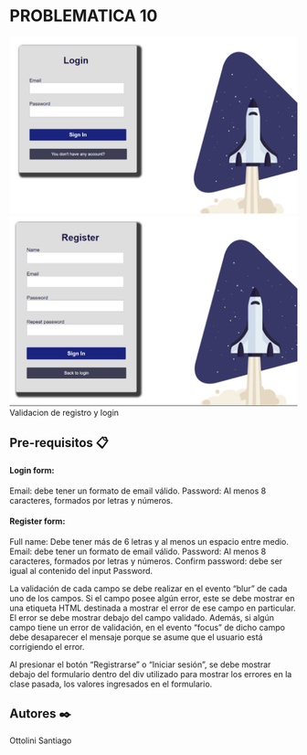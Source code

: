 # PROBLEMATICA 10
![](FrontEnd/assets/imgLogin.png)
![](FrontEnd/assets/imgRegister.png)
Validacion de registro y login

## Pre-requisitos 📋

#### Login form:

Email: debe tener un formato de email válido.
Password: Al menos 8 caracteres, formados por letras y números.

#### Register form:
Full name: Debe tener más de 6 letras y al menos un espacio entre medio.
Email: debe tener un formato de email válido.
Password: Al menos 8 caracteres, formados por letras y números.
Confirm password: debe ser igual al contenido del input Password.

La validación de cada campo se debe realizar en el evento “blur” de cada uno de los campos.
Si el campo posee algún error, este se debe mostrar en una etiqueta HTML destinada a mostrar el error de ese campo en particular. El error se debe mostrar debajo del campo validado.
Además, si algún campo tiene un error de validación, en el evento “focus” de dicho campo debe desaparecer el mensaje porque se asume que el usuario está corrigiendo el error.

Al presionar el botón “Registrarse” o “Iniciar sesión”, se debe mostrar debajo del formulario dentro del div utilizado para mostrar los errores en la clase pasada, los valores ingresados en el formulario.

## Autores ✒️

Ottolini Santiago



